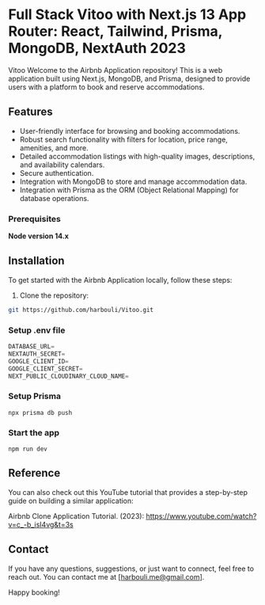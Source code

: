 # Full Stack Vitoo with Next.js 13 App Router: React, Tailwind, Prisma, MongoDB, NextAuth 2023

Vitoo
Welcome to the Airbnb Application repository! This is a web application built using Next.js, MongoDB, and Prisma, designed to provide users with a platform to book and reserve accommodations.

## Features

- User-friendly interface for browsing and booking accommodations.
- Robust search functionality with filters for location, price range, amenities, and more.
- Detailed accommodation listings with high-quality images, descriptions, and availability calendars.
- Secure authentication.
- Integration with MongoDB to store and manage accommodation data.
- Integration with Prisma as the ORM (Object Relational Mapping) for database operations.

### Prerequisites

**Node version 14.x**

## Installation

To get started with the Airbnb Application locally, follow these steps:

1. Clone the repository:

```bash
git https://github.com/harbouli/Vitoo.git
```

### Setup .env file

```js
DATABASE_URL=
NEXTAUTH_SECRET=
GOOGLE_CLIENT_ID=
GOOGLE_CLIENT_SECRET=
NEXT_PUBLIC_CLOUDINARY_CLOUD_NAME=
```

### Setup Prisma

```shell
npx prisma db push

```

### Start the app

```shell
npm run dev
```

## Reference

You can also check out this YouTube tutorial that provides a step-by-step guide on building a similar application:

Airbnb Clone Application Tutorial. (2023): https://www.youtube.com/watch?v=c_-b_isI4vg&t=3s

## Contact

If you have any questions, suggestions, or just want to connect, feel free to reach out. You can contact me at [harbouli.me@gmail.com].

Happy booking!
